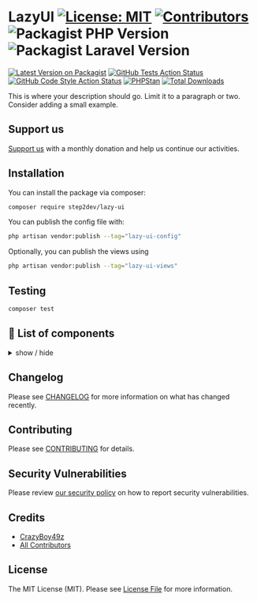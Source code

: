 # LazyUI [![License: MIT](https://img.shields.io/github/license/step2dev/lazy-ui?style=flat-square)](LICENSE.md) [![Contributors](https://img.shields.io/github/contributors/step2dev/lazy-ui.svg?style=flat-square)](https://github.com/step2dev/lazy-ui/graphs/contributors) ![Packagist PHP Version](https://img.shields.io/packagist/dependency-v/step2dev/lazy-ui/php) ![Packagist Laravel Version](https://img.shields.io/packagist/dependency-v/step2dev/lazy-ui/illuminate/contracts)


[![Latest Version on Packagist](https://img.shields.io/packagist/v/step2dev/lazy-ui.svg?style=flat-square)](https://packagist.org/packages/step2dev/lazy-ui)
[![GitHub Tests Action Status](https://img.shields.io/github/actions/workflow/status/step2dev/lazy-ui/run-tests.yml?branch=main&label=tests&style=flat-square)](https://github.com/step2dev/lazy-ui/actions?query=workflow%3Arun-tests+branch%3Amain)
[![GitHub Code Style Action Status](https://img.shields.io/github/actions/workflow/status/step2dev/lazy-ui/fix-php-code-style-issues.yml?branch=main&label=code%20style&style=flat-square)](https://github.com/step2dev/lazy-ui/actions?query=workflow%3A"Fix+PHP+code+style+issues"+branch%3Amain)
[![PHPStan](https://github.com/step2dev/lazy-ui/actions/workflows/phpstan.yml/badge.svg)](https://github.com/step2dev/lazy-ui/actions/workflows/phpstan.yml)
[![Total Downloads](https://img.shields.io/packagist/dt/step2dev/lazy-ui.svg?style=flat-square)](https://packagist.org/packages/step2dev/lazy-ui)

This is where your description should go. Limit it to a paragraph or two. Consider adding a small example.

## Support us

[Support us](https://github.com/sponsors/Step2dev) with a monthly donation and help us continue our activities.

## Installation

You can install the package via composer:

```bash
composer require step2dev/lazy-ui
```

You can publish the config file with:

```bash
php artisan vendor:publish --tag="lazy-ui-config"
```

Optionally, you can publish the views using

```bash
php artisan vendor:publish --tag="lazy-ui-views"
```

## Testing

```bash
composer test
```

## 📁 List of components

<details>
<summary>
  show / hide
</summary>

- Actions

    - [x] Button
    - [ ] Dropdown
    - [ ] Modal
    - [x] Swap

- Data display

    - [x] Alert
    - [x] Avatar
    - [x] Badge
    - [ ] Banner
    - [ ] Calendar
    - [ ] Card
    - [ ] Carousel
    - [x] Chat bubble
    - [ ] Collapse
    - [ ] Countdown
    - [ ] Empty placeholder
    - [x] Kbd
    - [x] Loading
    - [x] Progress
    - [x] Radial progress
    - [ ] Stat
    - [ ] Table
    - [ ] Tag
    - [ ] Timeline
    - [ ] Toast
    - [x] Tooltip
    - [ ] Treeview

- Data input
    - [x] Checkbox
    - [ ] File input
    - [x] Text input
    - [ ] Radio
    - [x] Range
    - [ ] Rating
    - [ ] Select
    - [ ] Multi select
    - [x] Textarea
    - [ ] Toggle
- Layout

    - [ ] Artboard
    - [x] Button group
    - [x] Divider
    - [ ] Drawer
    - [ ] Footer
    - [x] Join
    - [ ] Hero
    - [ ] Indicator
    - [x] Input group
    - [x] Mask
    - [x] Stack

- Navigation

    - [ ] Bottom Navigation
    - [x] Breadcrumbs
    - [x] Link
    - [ ] Menu
    - [ ] Navbar
    - [ ] Pagination
    - [ ] Steps
    - [x] Tab

- Mockup
    - [ ] Browser
    - [ ] Code
    - [x] Phone
    - [ ] Window

</details>

## Changelog

Please see [CHANGELOG](CHANGELOG.md) for more information on what has changed recently.

## Contributing

Please see [CONTRIBUTING](CONTRIBUTING.md) for details.

## Security Vulnerabilities

Please review [our security policy](../../security/policy) on how to report security vulnerabilities.

## Credits

- [CrazyBoy49z](https://github.com/CrazyBoy49z)
- [All Contributors](../../contributors)

## License

The MIT License (MIT). Please see [License File](LICENSE.md) for more information.
